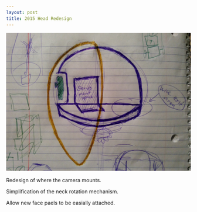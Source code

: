 ```yaml
---
layout: post
title: 2015 Head Redesign
---
```


![Robot head sketch](/images/posts/head_sketch.jpg)

Redesign of where the camera mounts.

Simplification of the neck rotation mechanism.

Allow new face paels to be easially attached.
